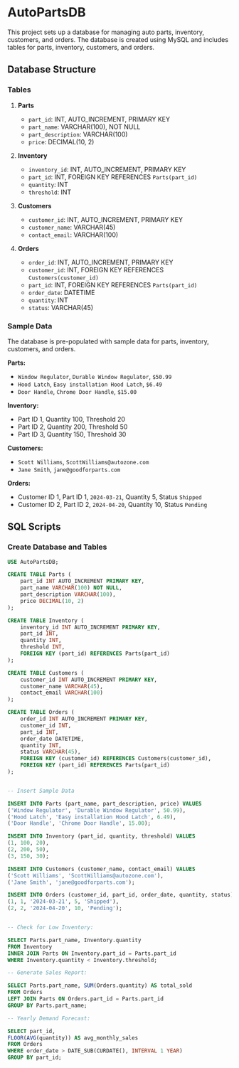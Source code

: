 # AutoPartsDB

This project sets up a database for managing auto parts, inventory, customers, and orders. 
The database is created using MySQL and includes tables for parts, inventory, customers, and orders. 

## Database Structure

### Tables

1. **Parts**
   - `part_id`: INT, AUTO_INCREMENT, PRIMARY KEY
   - `part_name`: VARCHAR(100), NOT NULL
   - `part_description`: VARCHAR(100)
   - `price`: DECIMAL(10, 2)

2. **Inventory**
   - `inventory_id`: INT, AUTO_INCREMENT, PRIMARY KEY
   - `part_id`: INT, FOREIGN KEY REFERENCES `Parts(part_id)`
   - `quantity`: INT
   - `threshold`: INT

3. **Customers**
   - `customer_id`: INT, AUTO_INCREMENT, PRIMARY KEY
   - `customer_name`: VARCHAR(45)
   - `contact_email`: VARCHAR(100)

4. **Orders**
   - `order_id`: INT, AUTO_INCREMENT, PRIMARY KEY
   - `customer_id`: INT, FOREIGN KEY REFERENCES `Customers(customer_id)`
   - `part_id`: INT, FOREIGN KEY REFERENCES `Parts(part_id)`
   - `order_date`: DATETIME
   - `quantity`: INT
   - `status`: VARCHAR(45)

### Sample Data

The database is pre-populated with sample data for parts, inventory, customers, and orders.

**Parts:**
- `Window Regulator`, `Durable Window Regulator`, `$50.99`
- `Hood Latch`, `Easy installation Hood Latch`, `$6.49`
- `Door Handle`, `Chrome Door Handle`, `$15.00`

**Inventory:**
- Part ID 1, Quantity 100, Threshold 20
- Part ID 2, Quantity 200, Threshold 50
- Part ID 3, Quantity 150, Threshold 30

**Customers:**
- `Scott Williams`, `ScottWilliams@autozone.com`
- `Jane Smith`, `jane@goodforparts.com`

**Orders:**
- Customer ID 1, Part ID 1, `2024-03-21`, Quantity 5, Status `Shipped`
- Customer ID 2, Part ID 2, `2024-04-20`, Quantity 10, Status `Pending`

## SQL Scripts

### Create Database and Tables

```sql
USE AutoPartsDB;

CREATE TABLE Parts (
    part_id INT AUTO_INCREMENT PRIMARY KEY,
    part_name VARCHAR(100) NOT NULL,
    part_description VARCHAR(100),
    price DECIMAL(10, 2)
);

CREATE TABLE Inventory (
    inventory_id INT AUTO_INCREMENT PRIMARY KEY,
    part_id INT,
    quantity INT,
    threshold INT,
    FOREIGN KEY (part_id) REFERENCES Parts(part_id)
);

CREATE TABLE Customers (
    customer_id INT AUTO_INCREMENT PRIMARY KEY,
    customer_name VARCHAR(45),
    contact_email VARCHAR(100)
);

CREATE TABLE Orders (
    order_id INT AUTO_INCREMENT PRIMARY KEY,
    customer_id INT,
    part_id INT,
    order_date DATETIME,
    quantity INT,
    status VARCHAR(45),
    FOREIGN KEY (customer_id) REFERENCES Customers(customer_id),
    FOREIGN KEY (part_id) REFERENCES Parts(part_id)
);


-- Insert Sample Data

INSERT INTO Parts (part_name, part_description, price) VALUES
('Window Regulator', 'Durable Window Regulator', 50.99),
('Hood Latch', 'Easy installation Hood Latch', 6.49),
('Door Handle', 'Chrome Door Handle', 15.00);

INSERT INTO Inventory (part_id, quantity, threshold) VALUES
(1, 100, 20),
(2, 200, 50),
(3, 150, 30);

INSERT INTO Customers (customer_name, contact_email) VALUES
('Scott Williams', 'ScottWilliams@autozone.com'),
('Jane Smith', 'jane@goodforparts.com');

INSERT INTO Orders (customer_id, part_id, order_date, quantity, status) VALUES
(1, 1, '2024-03-21', 5, 'Shipped'),
(2, 2, '2024-04-20', 10, 'Pending');


-- Check for Low Inventory:

SELECT Parts.part_name, Inventory.quantity
FROM Inventory
INNER JOIN Parts ON Inventory.part_id = Parts.part_id
WHERE Inventory.quantity < Inventory.threshold;

-- Generate Sales Report:

SELECT Parts.part_name, SUM(Orders.quantity) AS total_sold
FROM Orders
LEFT JOIN Parts ON Orders.part_id = Parts.part_id
GROUP BY Parts.part_name;

-- Yearly Demand Forecast:

SELECT part_id, 
FLOOR(AVG(quantity)) AS avg_monthly_sales
FROM Orders
WHERE order_date > DATE_SUB(CURDATE(), INTERVAL 1 YEAR)
GROUP BY part_id;
